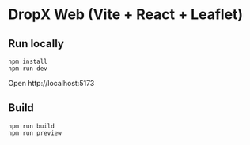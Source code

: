 # DropX Web (Vite + React + Leaflet)

## Run locally
```
npm install
npm run dev
```
Open http://localhost:5173

## Build
```
npm run build
npm run preview
```
